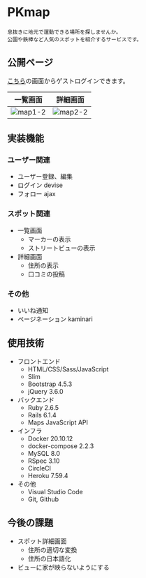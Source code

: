 # PKmap
```
息抜きに地元で運動できる場所を探しませんか。
公園や鉄棒など人気のスポットを紹介するサービスです。
```

## 公開ページ
[こちら](https://pk-map.herokuapp.com/)の画面からゲストログインできます。

|一覧画面|詳細画面|
|---|---|
|![map1-2](https://user-images.githubusercontent.com/67915047/158372178-f114d3a2-51a9-4719-8618-ad869ae6a670.jpg)|![map2-2](https://user-images.githubusercontent.com/67915047/159012821-92dee965-7d5c-4892-b2d0-cbc16d7b5c10.jpg)|

<!--
目的: googlemapのような情報の蓄積 Twitterのような呟きではない

苦労したこと

導入、環境構築: これが一番苦労した 見えない部分を扱う怖さ
- 0. mac PC
  - iCloudって何者？急に雲マークが出る 怖さ
    - 消したはずの不要なファイルが再生成される
      - CSSが機能しなくなった可能性
      - DBが機能しなくなった可能性 migrateできない問題
    - 移動したはずのファイルが元の場所に余計に生成されている
- 1. dockerを扱うこと
  - 突然のエラー
    - 起動停止の手間がかかる
      - webコンテナ停止できなくなった
    - localhostにアクセスできなくなった ファイル名変えたせい？
    - 挫折理由の大半はここ
- 2. bootstrap_webpack
  - JS, CSS のコンパイルが急に遅くなる
- 3. devise
- 4. rspec System.spec
- 5. cicd, maps api: ここはまだいい意味での苦労だと思う

フロントエンド
- footerナビ
  - レスポンシブ スマホでは下端に固定
  - アイコンの色を動的に変える
- 通知マーク➓ (header/footer)別で大きさ調整 position: relative
- 一覧のグリッドレイアウト Bootstrap_row col (home, users/show)

バックエンド
- 基本ロジック MVC
  - フォーム送信のpath 作成・削除 (routes, posts/show, comments/comment)

心がけたこと
- わからないことをこまめにメモして1つ1つ課題を潰していく
  - 1つ潰しても関連する課題が相乗的に増えていく自然の摂理
- 詰まったり挫折したら一旦放置してWebページを眺める
- フロントとバックエンドの両立の難しさ 手が回らない
  - <div>構成の知識や方法が知らない → Yotube, githubを参考
- seeds DRYにした
  - (post/comment) 3次元配列にする
  - 通知 (M)_メソッド活用 (follow, like, comment)

-->

## 実装機能

### ユーザー関連
* ユーザー登録、編集
  <!-- 理解不十分 -->
* ログイン devise
* フォロー ajax

### スポット関連
* 一覧画面
  <!-- 複数表示 gon: JSにインスタンス変数を入れる -->
  <!-- 吹き出しの調査に苦悩 setContent -->
  * マーカーの表示
  * ストリートビューの表示
* 詳細画面
  <!-- APIを叩く Post(M) -->
  * 住所の表示
  <!-- JavaScript -->
  * 口コミの投稿

### その他
* いいね通知
* ページネーション kaminari

## 使用技術
* フロントエンド
  * HTML/CSS/Sass/JavaScript
  * Slim
  <!-- slimによるコード量削減 -->
  * Bootstrap 4.5.3
  * jQuery 3.6.0
* バックエンド
  * Ruby 2.6.5
  * Rails 6.1.4
  <!-- 地図を表示 -->
  * Maps JavaScript API
  <!-- 高精度で緯度経度を算出 -->
  <!-- * Geocoding API -->
  <!-- ストリートビュー -->
  <!-- * Street View Static API -->
* インフラ
  <!-- 理解不十分 buildに10分も時間がかかる -->
  * Docker 20.10.12
  * docker-compose 2.2.3
  <!-- * Puma -->
  * MySQL 8.0
  * RSpec 3.10
    <!-- 全然手をつけられず -->
    <!-- * System spec -->
    <!-- * Request spec -->
  <!-- プルリクエスト -->
  * CircleCI
  * Heroku 7.59.4
* その他
  * Visual Studio Code
  * Git, Github
  <!-- * drawio -->

## 今後の課題
* スポット詳細画面
  - 住所の適切な変換
  - 住所の日本語化
* ビューに家が映らないようにする

<!-- 参考
- メルカリ, インスタ, googlemap, amazon
- その他
-->